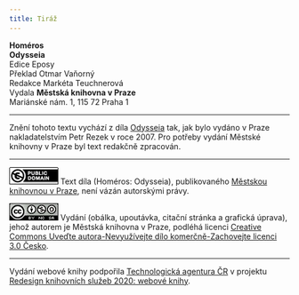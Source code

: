 ```yaml
---
title: Tiráž
---
```


**Homéros**  
**Odysseia**  
Edice Eposy  
Překlad Otmar Vaňorný  
Redakce Markéta Teuchnerová  
Vydala **Městská knihovna v Praze**  
Mariánské nám. 1, 115 72 Praha 1  
[^1]: Laichterova sbírka krásného písemnictví XI. _Povídky_ Bjørnstjerna Bjørnsona. Řada II. Str. 171.  
[^2]: A. Roemer v _Homerische Aufsatze_ 1913 dovozuje, že Odysseia má ráz demokratický a dělnický a že byla určena drobnému lidu, nikoli šlechtě.  
[^3]: Dojem tento mění se v jistotu, jestliže uvážíme některá místa v Odysseii:  
Když služka Eurykleia spatřila pobité ženichy, chtěla jásat, ale Odysseus ji zakřikl těmito slovy (XXII):  
„V duši jen, stařenko, plesej, buď zticha a nejásej hlasně!    
Nebyl by pobožný čin chtít jásat nad smrtí mužů!    
_Tyto zde božská vůle a hrozné zhubily činy_,    
neboť nectili nikdy ni jednoho z pozemských lidí,    
ať byl dobrý, ať zlý, ať kdokoliv mezi ně přišel.    
_Proto teď za svou zpupnost jsou stiženi hanebnou smrtí!_“  
Odysseus to zřejmě prohlašuje, že ne on, nýbrž bohové potrestali ženichy za jejich hrozné činy. Sebe pokládá za nástroj vyšší vůle božské.  
Kdo by si nevzpomněl vznešených slov, která Svatopluk Čech vkládá do úst Janu Žižkovi po vítězné bitvě na hoře Vítkově: „Milí bratří! Nechvaltež mne, ale chvalte toho, jehož jsme my všichni pouhými nehodnými nástroji. Milostivý Bůh povalil slabou rukou naší nepřátele své i naše, protivníky pravdy svaté a našeho jazyka českého i slovenského. Pán všemohoucí, svatá naše záštita, porazil a zetřel mrzkou pýchu jejich. Jemu buď proto čest a chvála na věky věkův amen!“ (Sebrané spisy Sv. Čecha, IX. Výlety, str. 325).  
Když byli všichni ženichové pobiti, tu hérold Medón prosil Odysséa za slitování. Odysseus mu dal milost a pravil (XXII):  
„Neboj se nic! Můj syn již zachránil tebe a spasil,    
abys v duši to poznal a také jiným to řekl,    
_kterak šlechetný čin jest mnohem lepší než špatný,_“  
tj. za špatné činy lidé bývají stiženi trestem, za dobré odměnou.  
K Athéně pravil bůh Zeus (XXIV):  
„Nebyl-li úmysl ten kdys _vymyšlen od tebe samé_,    
jednou že Odysseus přijde a všecky ty ženichy ztrestá.“  
Slova ta dokazují zřejmě, že pomsta stala se řízením božím.  
Tato místa jsou důkazem, že básník podložil své básni ideu o vině a trestu a provedl ji na konkrétním případě, tj. na zpupných ženiších.  
[^4]: Vizme, co praví starý král Láertés cizinci (Odysséovi), když se ho tázal, zdali tato země jest Ithaké (XXIV):  
„Ovšem, jest to ta země, ó cizinče, po níž se tážeš,    
_avšak násilný lid, pln zpupnosti, nad ní teď vládne._“  
Slovy těmi zřejmě jest naznačena anarchie, která za nepřítomnosti královy v zemi nastala.  
Na sněmu ithackém starý šlechtic Aigyptios si stěžuje (II), že  
„dosud tu nebylo sněmu ni porady občanů starších  
_od dob, co Odysseus slavný se vzdálil na dutých lodích_“    
a žehná tomu, kdo sněm svolal.  
I národ tedy cítil, že státní život Ithačanů vyšinul se po odchodu Odysséově z obvyklých kolejí.  
Z těchto míst je vidět, že básník měl na mysli též ideu státní.  
[^5]: Píšeme obšírněji o Télemachii nejen proto, že bývá vyhlašována za část později přidanou od cizího básníka, nýbrž i proto, že pochopením této části lze pochopit celek.  
[^6]: Zpěv II, III a IV.  
[^7]: Zpěv VII, VIII a IX.  
[^8]: Zpěv IX, X, XI a XII.  
[^9]: Zpěv X, XI.  
[^10]: Zpěv XI.  
[^11]: Zpěv XI, XII.  
[^12]: Zpěv XV, XVI.  
[^13]: Zpěv XVII–XXIII.  
V MKP 2. elektronické vydání z 7. 10. 2022.

***

Znění tohoto textu vychází z díla [Odysseia](https://search.mlp.cz/cz/titul/odysseia/2661055/) tak, jak bylo vydáno v Praze nakladatelstvím Petr Rezek v roce 2007. Pro potřeby vydání Městské knihovny v Praze byl text redakčně zpracován.

***

[![0](./resources/image001.jpg)](http://creativecommons.org/publicdomain/mark/1.0/deed.cs)
Text díla (Homéros: Odysseia), publikovaného [Městskou knihovnou v Praze](https://www.mlp.cz/cz/), není vázán autorskými právy.

[![0](./resources/image002.jpg)](http://creativecommons.org/licenses/by-nc-sa/3.0/cz/)
Vydání (obálka, upoutávka, citační stránka a grafická úprava), jehož autorem je Městská knihovna v Praze, podléhá licenci [Creative Commons Uveďte autora-Nevyužívejte dílo komerčně-Zachovejte licenci 3.0 Česko](https://creativecommons.org/licenses/by-nc-sa/3.0/cz/).

***

Vydání webové knihy podpořila [Technologická agentura ČR](https://www.tacr.cz/) v projektu [Redesign knihovních služeb 2020: webové knihy](https://starfos.tacr.cz/cs/project/TL04000391).